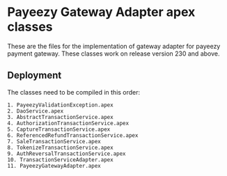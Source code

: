 # Payeezy Gateway Adapter apex classes

These are the files for the implementation of gateway adapter for payeezy payment gateway.
These classes work on release version 230 and above.

## Deployment

The classes need to be compiled in this order:

```
1. PayeezyValidationException.apex
2. DaoService.apex
3. AbstractTransactionService.apex
4. AuthorizationTransactionService.apex
5. CaptureTransactionService.apex
6. ReferencedRefundTransactionService.apex
7. SaleTransactionService.apex
8. TokenizeTransactionService.apex
9. AuthReversalTransactionService.apex
10. TransactionServiceAdapter.apex
11. PayeezyGatewayAdapter.apex
```
